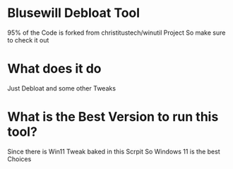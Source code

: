 # Blusewill Debloat Tool
95% of the Code is forked from christitustech/winutil Project So make sure to check it out
# What does it do
Just Debloat and some other Tweaks
# What is the Best Version to run this tool?
Since there is Win11 Tweak baked in this Scrpit So Windows 11 is the best Choices
